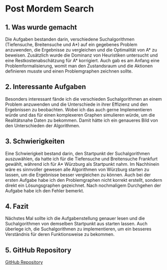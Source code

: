 # Post Mordem Search

## 1. Was wurde gemacht

Die Aufgaben bestanden darin, verschiedene Suchalgorithmen (Tiefensuche, Breitensuche und A*) auf ein gegebenes Problem anzuwenden, die Ergebnisse zu vergleichen und die Optimalität von A* zu beweisen. Zusätzlich wurde die Dominanz von Heuristiken untersucht und eine Restkostenabschätzung für A\* korrigiert. Auch gab es am Anfang eine Problemformalisierung, womit man den Zustandsraum und die Aktionen definieren musste und einen Problemgraphen zeichnen sollte.

## 2. Interessante Aufgaben

Besonders interessant fände ich die verschieden Suchalgorithmen an einem Problem anzuwenden und die Unterschiede in ihrer Effizienz und den Ergebnissen zu beobachten. Wobei ich das auch gerne Implementieren würde und das für einen komplexeren Graphen simulieren würde, um die Realitätsnahe Daten zu bekommen. Damit hätte ich ein genaueres Bild von den Unterschieden der Algorithmen.

## 3. Schwierigkeiten

Eine Schwierigkeit bestand darin, den Startpunkt der Suchalgorithmen auszuwählen, da hatte ich für die Tiefensuche und Breitensuche Frankfurt gewählt, während ich für A\* Würzburg als Startpunkt nahm. Im Nachhinein wäre es sinnvoller gewesen alle Algorithmen von Würzburg starten zu lassen, um die Ergebnisse besser vergleichen zu können.
Auch bei der ersten Aufgabe habe ich den Problemgraphen nicht korrekt erstellt, sondern direkt ein Lösungsgraphen gezeichnet. Nach nochmaligem Durchgehen der Aufgabe habe ich den Fehler bemerkt.

## 4. Fazit

Nächstes Mal sollte ich die Aufgabenstellung genauer lesen und die Suchalgorithmen von demselben Startpunkt aus starten lassen.
Auch überlege ich, die Suchalgorithmen zu implementieren, um ein besseres Verständnis für deren Funktionsweise zu bekommen.

## 5. GitHub Repository

[GitHub Repository](https://github.com/Hicks-99/Grundlagen-der-KI/tree/main/Search)
